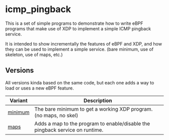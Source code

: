 # icmp_pingback

This is a set of simple programs to demonstrate how to write eBPF programs that make use of XDP to implement a simple ICMP pingback service.

It is intended to show incrementally the features of eBPF and XDP, and how they can be used to implement a simple service. (bare minimum, use of skeleton, use of maps, etc.)

## Versions

All versions kinda based on the same code, but each one adds a way to load or uses a new eBPF feature.

| Variant | Description |
| ------- | ----------- |
| [minimum](minimum) | The bare minimum to get a working XDP program. (no maps, no skel) |
| [maps](maps) | Adds a map to the program to enable/disable the pingback service on runtime. |
